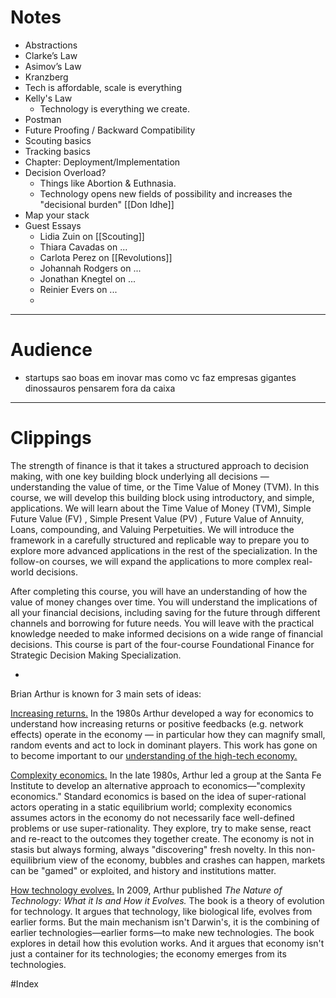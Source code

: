 

# Notes
- Abstractions
- Clarke’s Law
- Asimov’s Law
- Kranzberg
- Tech is affordable, scale is everything
- Kelly's Law
	- Technology is everything we create.
- Postman
- Future Proofing / Backward Compatibility 
- Scouting basics
- Tracking basics
- Chapter: Deployment/Implementation 
- Decision Overload?
	- Things like Abortion & Euthnasia.
	- Technology opens new fields of possibility and increases the "decisional burden" [[Don Idhe]]
- Map your stack
- Guest Essays
	- Lidia Zuin on [[Scouting]]
	- Thiara Cavadas on ...
	- Carlota Perez on [[Revolutions]]
	- Johannah Rodgers on ...
	- Jonathan Knegtel on ...
	- Reinier Evers on ...
	- 


---

# Audience
- startups sao boas em inovar mas como vc faz empresas gigantes dinossauros pensarem fora da caixa

---

# Clippings

The strength of finance is that it takes a structured approach to decision making, with one key building block underlying all decisions — understanding the value of time, or the Time Value of Money (TVM). In this course, we will develop this building block using introductory, and simple, applications. We will learn about the Time Value of Money (TVM), Simple Future Value (FV) , Simple Present Value (PV) , Future Value of Annuity, Loans, compounding, and Valuing Perpetuities. We will introduce the framework in a carefully structured and replicable way to prepare you to explore more advanced applications in the rest of the specialization. In the follow-on courses, we will expand the applications to more complex real-world decisions.

After completing this course, you will have an understanding of how the value of money changes over time. You will understand the implications of all your financial decisions, including saving for the future through different channels and borrowing for future needs. You will leave with the practical knowledge needed to make informed decisions on a wide range of financial decisions. This course is part of the four-course Foundational Finance for Strategic Decision Making Specialization.


-

Brian Arthur is known for 3 main sets of ideas:

[Increasing returns.](https://sites.santafe.edu/~wbarthur/increasingreturns.htm) In the 1980s Arthur developed a way for economics to understand how increasing returns or positive feedbacks (e.g. network effects) operate in the economy — in particular how they can magnify small, random events and act to lock in dominant players. This work has gone on to become important to our [understanding of the high-tech economy.](https://www.fastcompany.com/3064681/most-important-economic-theory-in-technology-brian-arthur)

[Complexity economics.](https://sites.santafe.edu/~wbarthur/complexityeconomics.htm) In the late 1980s, Arthur led a group at the Santa Fe Institute to develop an alternative approach to economics—"complexity economics." Standard economics is based on the idea of super-rational actors operating in a static equilibrium world; complexity economics assumes actors in the economy do not necessarily face well-defined problems or use super-rationality. They explore, try to make sense, react and re-react to the outcomes they together create. The economy is not in stasis but always forming, always "discovering" fresh novelty. In this non-equilibrium view of the economy, bubbles and crashes can happen, markets can be "gamed" or exploited, and history and institutions matter.

[How technology evolves.](https://sites.santafe.edu/~wbarthur/thenatureoftechnology.htm) In 2009, Arthur published _The Nature of Technology: What it Is and How it Evolves._ The book is a theory of evolution for technology. It argues that technology, like biological life, evolves from earlier forms. But the main mechanism isn't Darwin's, it is the combining of earlier technologies—earlier forms—to make new technologies. The book explores in detail how this evolution works. And it argues that economy isn't just a container for its technologies; the economy emerges from its technologies.




#Index 